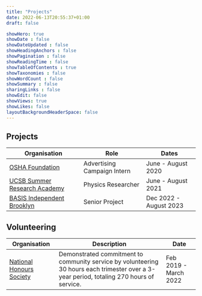 ```yaml
---
title: "Projects"
date: 2022-06-13T20:55:37+01:00
draft: false

showHero: true
showDate : false
showDateUpdated : false
showHeadingAnchors : false
showPagination : false
showReadingTime : false
showTableOfContents : true
showTaxonomies : false 
showWordCount : false
showSummary : false
sharingLinks : false
showEdit: false
showViews: true
showLikes: false
layoutBackgroundHeaderSpace: false
---
```


## Projects

<table>
    <thead>
        <tr>
            <th>Organisation</th>
            <th>Role</th>
            <th>Dates</th>
        </tr>
    </thead>
    <tbody>
                <tr>
                <td><a href="https://www.osha.gov/" target="_blank">OSHA Foundation	 </a></td>
            <td>Advertising Campaign Intern</td>
            <td>June - August 2020</td>
        </tr>
                <tr>
                <td><a href="https://www.ucsb.edu/" target="_blank">UCSB Summer Research Academy </a></td>
            <td>Physics Researcher</td>
            <td>June - August 2021</td>
        </tr>
                <tr>
                <td><a href="https://brooklyn.basisindependent.com/" target="_blank">BASIS Independent Brooklyn</a></td>
            <td>Senior Project</td>
            <td>Dec 2022 - August 2023</td>
        </tr>

</table>

## Volunteering

<table>
    <thead>
        <tr>
            <th>Organisation</th>
            <th>Description</th>
            <th>Date</th>
        </tr>
    </thead>
    <tbody>
        <tr>
            <td rowspan=2><a href="https://www.nationalhonorsociety.org/" target="_blank">National Honours Society</a></td>
            <td>Demonstrated commitment to community service by volunteering 30 hours each trimester over a 3-year period, totaling 270 hours of service.</td>
            <td>Feb 2019 - March 2022</td>
        </tr>
</tbody>
</table>